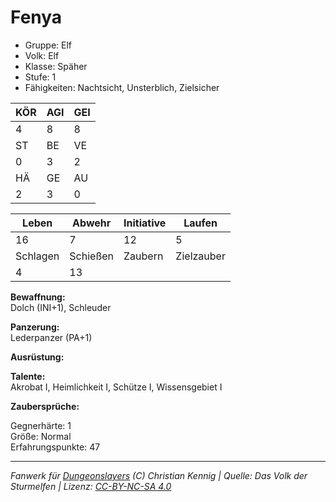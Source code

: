# Fenya  
- Gruppe: Elf  
- Volk: Elf  
- Klasse: Späher  
- Stufe: 1  
- Fähigkeiten: Nachtsicht, Unsterblich, Zielsicher  


| KÖR | AGI | GEI |  
| --- | --- | --- |  
| 4   | 8   | 8   |
| ST  | BE  | VE  |  
| 0   | 3   | 2   |
| HÄ  | GE  | AU  |  
| 2   | 3   | 0   |


| Leben    | Abwehr   | Initiative | Laufen     |
| -------- | -------- | ---------- | ---------- |
| 16       | 7        | 12         | 5          |
| Schlagen | Schießen | Zaubern    | Zielzauber |
| 4        | 13       |            |            |

**Bewaffnung:**  
Dolch (INI+1), Schleuder

**Panzerung:**  
Lederpanzer (PA+1)

**Ausrüstung:**  


**Talente:**  
Akrobat I, Heimlichkeit I, Schütze I, Wissensgebiet I

**Zaubersprüche:**  


Gegnerhärte: 1  
Größe: Normal  
Erfahrungspunkte: 47  



___
*Fanwerk für [Dungeonslayers](https://www.dungeonslayers.net/) (C) Christian Kennig | Quelle: Das Volk der Sturmelfen | Lizenz: [CC-BY-NC-SA 4.0](https://creativecommons.org/licenses/by-nc-sa/4.0/deed.de)*